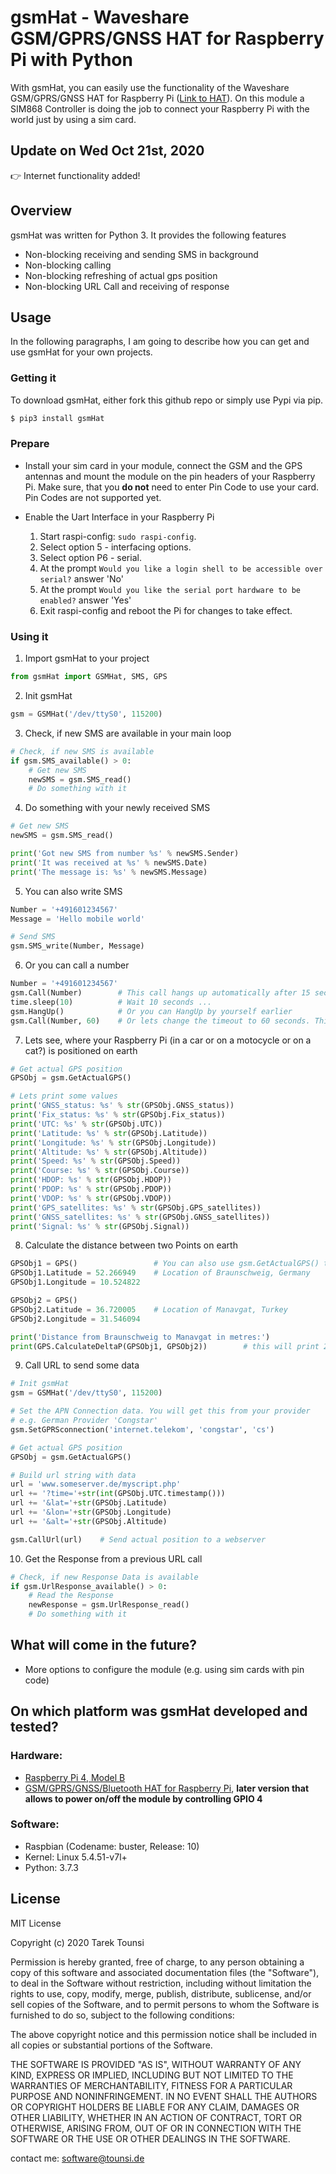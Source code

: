 # gsmHat - Waveshare GSM/GPRS/GNSS HAT for Raspberry Pi with Python

With gsmHat, you can easily use the functionality of the Waveshare GSM/GPRS/GNSS HAT for Raspberry Pi ([Link to HAT](https://www.waveshare.com/gsm-gprs-gnss-hat.htm)). On this module a SIM868 Controller is doing the job to connect your Raspberry Pi with the world just by using a sim card.

## Update on Wed Oct 21st, 2020
:point_right: Internet functionality added!

## Overview
gsmHat was written for Python 3. It provides the following features

  - Non-blocking receiving and sending SMS in background
  - Non-blocking calling
  - Non-blocking refreshing of actual gps position
  - Non-blocking URL Call and receiving of response

## Usage

In the following paragraphs, I am going to describe how you can get and use gsmHat for your own projects.

###  Getting it

To download gsmHat, either fork this github repo or simply use Pypi via pip.
```sh
$ pip3 install gsmHat
```

### Prepare

* Install your sim card in your module, connect the GSM and the GPS antennas and mount the module on the pin headers of your Raspberry Pi. Make sure, that you **do not** need to enter Pin Code to use your card. Pin Codes are not supported yet.

* Enable the Uart Interface in your Raspberry Pi

    1. Start raspi-config: `sudo raspi-config`.
    2. Select option 5 - interfacing options.
    3. Select option P6 - serial.
    4. At the prompt `Would you like a login shell to be accessible over serial?` answer 'No'
    5. At the prompt `Would you like the serial port hardware to be enabled?` answer 'Yes'
    6. Exit raspi-config and reboot the Pi for changes to take effect.

### Using it

1. Import gsmHat to your project

```Python
from gsmHat import GSMHat, SMS, GPS
```

2. Init gsmHat

```Python
gsm = GSMHat('/dev/ttyS0', 115200)
```

3. Check, if new SMS are available in your main loop

```Python
# Check, if new SMS is available
if gsm.SMS_available() > 0:
    # Get new SMS
    newSMS = gsm.SMS_read()
    # Do something with it
```

4. Do something with your newly received SMS

```Python
# Get new SMS
newSMS = gsm.SMS_read()

print('Got new SMS from number %s' % newSMS.Sender)
print('It was received at %s' % newSMS.Date)
print('The message is: %s' % newSMS.Message)
```

5. You can also write SMS

```Python
Number = '+491601234567'
Message = 'Hello mobile world'

# Send SMS
gsm.SMS_write(Number, Message)
```

6. Or you can call a number

```Python
Number = '+491601234567'
gsm.Call(Number)        # This call hangs up automatically after 15 seconds
time.sleep(10)          # Wait 10 seconds ...
gsm.HangUp()            # Or you can HangUp by yourself earlier
gsm.Call(Number, 60)    # Or lets change the timeout to 60 seconds. This call hangs up automatically after 60 seconds
```

7. Lets see, where your Raspberry Pi (in a car or on a motocycle or on a cat?) is positioned on earth

```Python
# Get actual GPS position
GPSObj = gsm.GetActualGPS()

# Lets print some values
print('GNSS_status: %s' % str(GPSObj.GNSS_status))
print('Fix_status: %s' % str(GPSObj.Fix_status))
print('UTC: %s' % str(GPSObj.UTC))
print('Latitude: %s' % str(GPSObj.Latitude))
print('Longitude: %s' % str(GPSObj.Longitude))
print('Altitude: %s' % str(GPSObj.Altitude))
print('Speed: %s' % str(GPSObj.Speed))
print('Course: %s' % str(GPSObj.Course))
print('HDOP: %s' % str(GPSObj.HDOP))
print('PDOP: %s' % str(GPSObj.PDOP))
print('VDOP: %s' % str(GPSObj.VDOP))
print('GPS_satellites: %s' % str(GPSObj.GPS_satellites))
print('GNSS_satellites: %s' % str(GPSObj.GNSS_satellites))
print('Signal: %s' % str(GPSObj.Signal))
```

8. Calculate the distance between two Points on earth

```Python
GPSObj1 = GPS()                 # You can also use gsm.GetActualGPS() to get an GPS object
GPSObj1.Latitude = 52.266949    # Location of Braunschweig, Germany
GPSObj1.Longitude = 10.524822

GPSObj2 = GPS()
GPSObj2.Latitude = 36.720005    # Location of Manavgat, Turkey
GPSObj2.Longitude = 31.546094

print('Distance from Braunschweig to Manavgat in metres:')
print(GPS.CalculateDeltaP(GPSObj1, GPSObj2))        # this will print 2384660.7 metres
```

9. Call URL to send some data

```Python
# Init gsmHat
gsm = GSMHat('/dev/ttyS0', 115200)

# Set the APN Connection data. You will get this from your provider
# e.g. German Provider 'Congstar'
gsm.SetGPRSconnection('internet.telekom', 'congstar', 'cs')

# Get actual GPS position
GPSObj = gsm.GetActualGPS()

# Build url string with data
url = 'www.someserver.de/myscript.php'
url += '?time='+str(int(GPSObj.UTC.timestamp()))
url += '&lat='+str(GPSObj.Latitude)
url += '&lon='+str(GPSObj.Longitude)
url += '&alt='+str(GPSObj.Altitude)

gsm.CallUrl(url)    # Send actual position to a webserver
```

10. Get the Response from a previous URL call

```Python
# Check, if new Response Data is available
if gsm.UrlResponse_available() > 0:
    # Read the Response
    newResponse = gsm.UrlResponse_read()
    # Do something with it
```

## What will come in the future?

* More options to configure the module (e.g. using sim cards with pin code)

## On which platform was gsmHat developed and tested?

### Hardware:
* [Raspberry Pi 4, Model B](https://www.raspberrypi.org/products/raspberry-pi-4-model-b/)
* [GSM/GPRS/GNSS/Bluetooth HAT for Raspberry Pi](https://www.waveshare.com/gsm-gprs-gnss-hat.htm), **later version that allows to power on/off the module by controlling GPIO 4**

### Software:
* Raspbian (Codename: buster, Release: 10)
* Kernel: Linux 5.4.51-v7l+
* Python: 3.7.3


License
----

MIT License

Copyright (c) 2020 Tarek Tounsi

Permission is hereby granted, free of charge, to any person obtaining a copy
of this software and associated documentation files (the "Software"), to deal
in the Software without restriction, including without limitation the rights
to use, copy, modify, merge, publish, distribute, sublicense, and/or sell
copies of the Software, and to permit persons to whom the Software is
furnished to do so, subject to the following conditions:

The above copyright notice and this permission notice shall be included in all
copies or substantial portions of the Software.

THE SOFTWARE IS PROVIDED "AS IS", WITHOUT WARRANTY OF ANY KIND, EXPRESS OR
IMPLIED, INCLUDING BUT NOT LIMITED TO THE WARRANTIES OF MERCHANTABILITY,
FITNESS FOR A PARTICULAR PURPOSE AND NONINFRINGEMENT. IN NO EVENT SHALL THE
AUTHORS OR COPYRIGHT HOLDERS BE LIABLE FOR ANY CLAIM, DAMAGES OR OTHER
LIABILITY, WHETHER IN AN ACTION OF CONTRACT, TORT OR OTHERWISE, ARISING FROM,
OUT OF OR IN CONNECTION WITH THE SOFTWARE OR THE USE OR OTHER DEALINGS IN THE
SOFTWARE.


contact me: <software@tounsi.de>